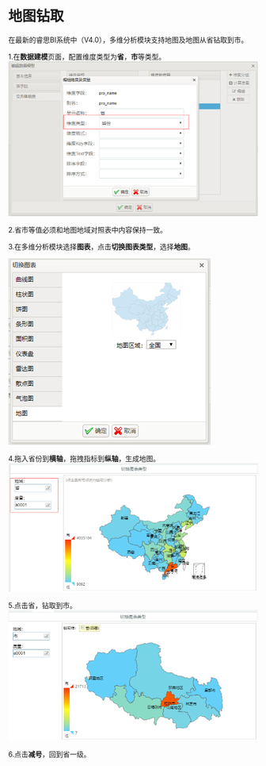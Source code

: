 # 地图钻取

在最新的睿思BI系统中（V4.0），多维分析模块支持地图及地图从省钻取到市。

1.在**数据建模**页面，配置维度类型为**省**，**市**等类型。![](/assets/import887.png)

2.省市等值必须和地图地域对照表中内容保持一致。

3.在多维分析模块选择**图表**，点击**切换图表类型**，选择**地图**。

![](/assets/import886.png)

4.拖入省份到**横轴**，拖拽指标到**纵轴**，生成地图。![](/assets/import885.png)

5.点击省，钻取到市。![](/assets/import884.png)

6.点击**减号**，回到省一级。

